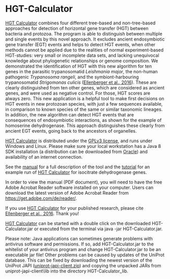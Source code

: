 # HGT-Calculator

[HGT Calculator] combines four different tree-based and non-tree-based
approaches for detection of horizontal gene transfer (HGT) between
bacteria and protozoa. The program is able to distinguish between
multiple and single events by this novel approach. It excludes ancient
endosymbiotic gene transfer (EGT) events and helps to detect HGT events,
when other methods cannot be applied due to the realities of normal
experiment-based HGT-studies: very small or incomplete data sets, and
lacking unequivocal knowledge about phylogenetic relationships or 
genome composition. We demonstrated the identification of HGT with this new
algorithm for ten genes in the parasitic trypanosomatid _Leishmania major_,
the non-human pathogenic _Trypanosoma rangeli_, and the symbiont-harbouring
trypanosomatid _Strigomonas culicis_ ([Ellenberger et al., 2016][HGT Calculator paper1]).
These are clearly distinguished from ten other genes, which are considered as
ancient genes, and were used as negative control. For those, HGT scores are
always zero. This new application is a helpful tool to make first decisions
on HGT events in new protozoan species, with just a few sequences available,
in comparison to known species of the same or similar taxonomic lineages.
In addition, the new algorithm can detect HGT events that are consequences
of endosymbiotic interactions, as shown for the example of homoserine
dehydrogenase. This approach distinguishes these clearly from ancient EGT
events, going back to the ancestors of organelles.

[HGT Calculator] is distributed under the [GPLv3 license][GPLv3 license],
and runs under Windows and Linux.
Please make sure your local workstation has a Java 8 SDK installation
(a distribution can be downloaded from [Oracle][Java]) and availability of
an internet connection.

See the [manual][Manual] for a full description of the tool and the
[tutorial][Tutorial] for an example run of [HGT Calculator] for isocitrate
dehydrogenase genes.

In order to view the manual (PDF document), you will need to have the free Adobe
Acrobat Reader software installed on your computer. Users can download the latest
version of Adobe Acrobat Reader from https://get.adobe.com/de/reader/.

If you use [HGT Calculator] for your published research, please cite [Ellenberger et al., 2016][HGT Calculator paper1].
Thank you!

[HGT Calculator] can be started with a double click on the downloaded HGT-Calculator.jar or
executed from the terminal via java -jar HGT-Calculator.jar.

Please note: Java applications can sometimes generate problems with antivirus
software and permissions. If so, add HGT-Calculator.jar to the whitelist of your
antivirus program and change HGT-Calculator.jar to be an executable jar file!
Other problems can be caused by updates of the UniProt database. This can be fixed
by downloading the newest version of the UniProt JAPI ([uniprot-japi-client.zip][japi])
and copying the unpacked JARs from uniprot-japi-client\lib into the directory HGT-Calculator_lib.

[HGT Calculator]: https://github.com/SabrinaEllenberger/HGT-Calculator
[HGT Calculator paper1]: http://zs.thulb.uni-jena.de/servlets/MCRFileNodeServlet/jportal_derivate_00245407/2016ECR0310_Ellenberger%20etal.pdf
[GPLv3 license]: http://www.gnu.org/licenses/gpl-3.0.html
[Manual]: https://github.com/SabrinaEllenberger/HGT-Calculator/Manual.pdf
[Tutorial]: https://github.com/SabrinaEllenberger/HGT-Calculator/blob/master/Tutorial.md
[japi]: http://www.ebi.ac.uk/uniprot/japi/
[Java]: http://java.com/de/download/
